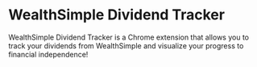 # WealthSimple Dividend Tracker

WealthSimple Dividend Tracker is a Chrome extension that allows you to track your dividends from WealthSimple and visualize your progress to financial independence!
